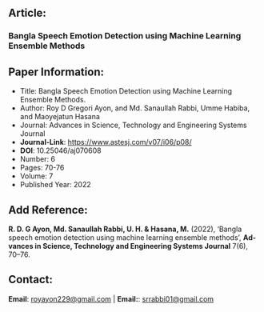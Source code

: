 ## Article:

### Bangla Speech Emotion Detection using Machine Learning Ensemble Methods


## Paper Information:

 - Title: Bangla Speech Emotion Detection using Machine Learning
   Ensemble Methods.
 - Author: Roy D Gregori Ayon, and Md. Sanaullah Rabbi, Umme Habiba, and Maoyejatun Hasana
 - Journal: Advances in Science, Technology and Engineering Systems
   Journal
 - **Journal-Link**: https://www.astesj.com/v07/i06/p08/
 - **DOI**: 10.25046/aj070608
 - Number: 6
 - Pages: 70-76
 - Volume: 7
 - Published Year: 2022

## Add Reference:

 **R. D. G Ayon, Md. Sanaullah Rabbi, U. H. & Hasana, M.** (2022), ‘Bangla
speech emotion detection using machine learning ensemble methods’, **Ad-
vances in Science, Technology and Engineering Systems Journal** 7(6), 70–76.

## Contact:
**Email**: royayon229@gmail.com |
**Email:**: srrabbi01@gmail.com
